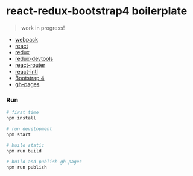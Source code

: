 # react-redux-bootstrap4 boilerplate

> work in progress!

* [webpack](https://webpack.github.io/)
* [react](https://facebook.github.io/react/)
* [redux](http://redux.js.org/)
* [redux-devtools](https://github.com/gaearon/redux-devtools)
* [react-router](https://github.com/reactjs/react-router)
* [react-intl](https://github.com/yahoo/react-intl)
* [Bootstrap 4](http://v4-alpha.getbootstrap.com/)
* [gh-pages](https://pages.github.com/)

### Run
```bash
# first time
npm install

# run development
npm start

# build static
npm run build

# build and publish gh-pages
npm run publish
```
